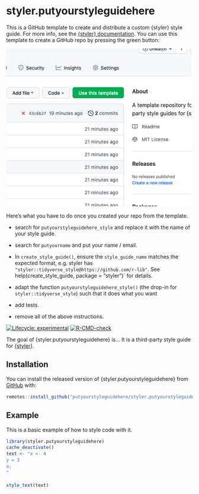 
<!-- README.md is generated from README.Rmd. Please edit that file -->

# styler.putyourstyleguidehere

This is a GitHub template to create and distribute a custom {styler}
style guide. For more info, see the [{styler}
documentation](https://styler.r-lib.org/dev/articles/distribute_custom_style_guides.html).
You can use this template to create a GitHub repo by pressing the green
button:

<img src="https://raw.githubusercontent.com/lorenzwalthert/some_raw_data/master/styler.yours.png" width="500" />

Here’s what you have to do once you created your repo from the template.

-   search for `putyourstyleguidehere_style` and replace it with the
    name of your style guide.

-   search for `putyourname` and put your name / email.

-   In `create_style_guide()`, ensure the `style_guide_name` matches the
    expected format, e.g. styler has
    `"styler::tidyverse_style@https://github.com/r-lib"`. See
    help(create\_style\_guide, package = “styler”)\` for details.

-   adapt the function `putyourstyleguidehere_style()` (the drop-in for
    `styler::tidyverse_style`) such that it does what you want

-   add tests.

-   remove all of the above instructions.

<!-- badges: start -->

[![Lifecycle:
experimental](https://img.shields.io/badge/lifecycle-experimental-orange.svg)](https://lifecycle.r-lib.org/articles/stages.html#experimental)
[![R-CMD-check](https://github.com/putyourstyleguidehere/styler.putyourstyleguidehere/workflows/R-CMD-check/badge.svg)](https://github.com/putyourstyleguidehere/styler.putyourstyleguidehere/actions)
<!-- badges: end -->

The goal of {styler.putyourstyleguidehere} is… It is a third-party style
guide for [{styler}](https://styler.r-lib.org).

## Installation

You can install the released version of {styler.putyourstyleguidehere}
from [GitHub](https://github.com) with:

``` r
remotes::install_github("putyourstyleguidehere/styler.putyourstyleguidehere")
```

## Example

This is a basic example of how to style code with it.

``` r
library(styler.putyourstyleguidehere)
cache_deactivate()
text <- "x <- 4
y = 3
a;
"

style_text(text)
```
